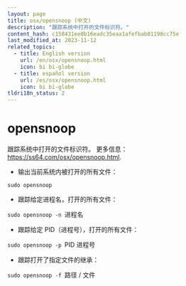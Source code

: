 ```yaml
---
layout: page
title: osx/opensnoop (中文)
description: "跟踪系统中打开的文件标识符。"
content_hash: c158431ee0b16eadc35eaa1afefbab01198cc75e
last_modified_at: 2023-11-12
related_topics:
  - title: English version
    url: /en/osx/opensnoop.html
    icon: bi bi-globe
  - title: español version
    url: /es/osx/opensnoop.html
    icon: bi bi-globe
tldri18n_status: 2
---
```

# opensnoop

跟踪系统中打开的文件标识符。
更多信息：<https://ss64.com/osx/opensnoop.html>.

- 输出当前系统内被打开的所有文件：

`sudo opensnoop`

- 跟踪给定进程名，打开的所有文件：

`sudo opensnoop -n `<span class="tldr-var badge badge-pill bg-dark-lm bg-white-dm text-white-lm text-dark-dm font-weight-bold">进程名</span>

- 跟踪给定 PID（进程号），打开的所有文件：

`sudo opensnoop -p `<span class="tldr-var badge badge-pill bg-dark-lm bg-white-dm text-white-lm text-dark-dm font-weight-bold">PID 进程号</span>

- 跟踪打开了指定文件的继承：

`sudo opensnoop -f `<span class="tldr-var badge badge-pill bg-dark-lm bg-white-dm text-white-lm text-dark-dm font-weight-bold">路径 / 文件</span>
